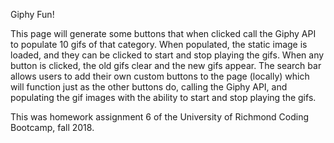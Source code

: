 Giphy Fun!

This page will generate some buttons that when clicked call the Giphy API to populate 10 gifs of that category. When populated, the static image is loaded, and they can be clicked to start and stop playing the gifs. When any button is clicked, the old gifs clear and the new gifs appear. The search bar allows users to add their own custom buttons to the page (locally) which will function just as the other buttons do, calling the Giphy API, and populating the gif images with the ability to start and stop playing the gifs.

This was homework assignment 6 of the University of Richmond Coding Bootcamp, fall 2018.